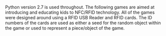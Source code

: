 Python version 2.7 is used throughout.
The following games are aimed at introducing and educating kids to NFC/RFID technology. All of the games were designed around using a RFID USB Reader and RFID cards. The ID numbers of the cards are used as either a seed for the random object within the game or used to represent a piece/object of the game.
